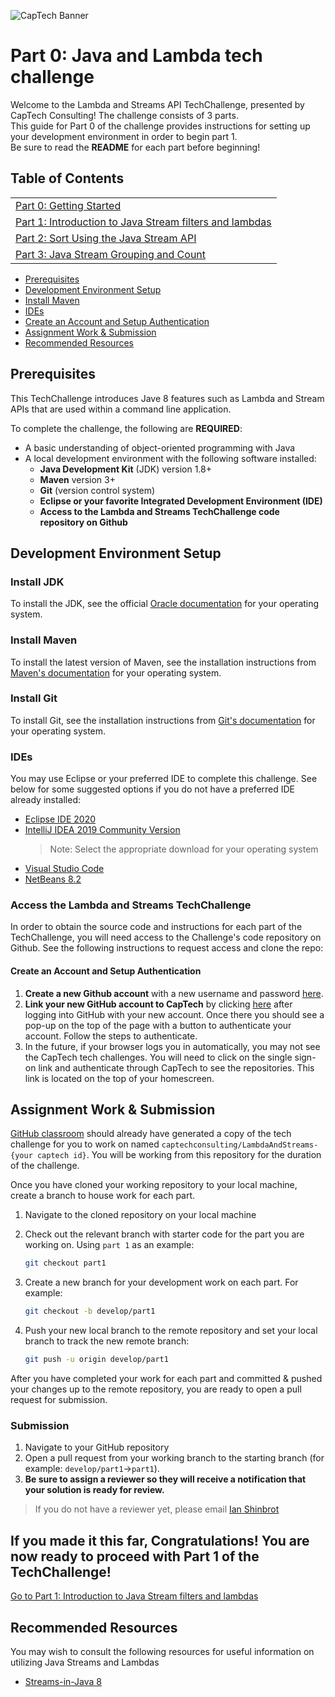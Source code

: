 ![CapTech Banner](https://github.com/captechconsulting/springboot-techchallenge/blob/part0/src/main/resources/images/CaptechLogo.png)

# Part 0: Java and Lambda tech challenge

Welcome to the Lambda and Streams API TechChallenge, presented by CapTech Consulting! The challenge consists of 3 parts. <br/>
This guide for Part 0 of the challenge provides instructions for setting up your development environment in order to begin part 1. <br/>
Be sure to read the **README** for each part before beginning!

## Table of Contents
|                                                                                                |
| :--------------------------------------------------------------------------------------------- |
| [Part 0: Getting Started](../../tree/part0)                                                    |
| [Part 1: Introduction to  Java Stream filters and lambdas](../../tree/part1)                    |
| [Part 2: Sort Using the Java Stream API](../../tree/part2)     |
| [Part 3: Java Stream Grouping and Count](../../tree/part3) |


- [Prerequisites](#Prerequisites)
- [Development Environment Setup](#Development-Environment-Setup)
- [Install Maven](#Install-Maven)
- [IDEs](#IDEs)
- [Create an Account and Setup Authentication](#Create-an-Account-and-Setup-Authentication)
- [Assignment Work & Submission](#Assignment-Work-&-Submission)
- [Recommended Resources](#recommended-resources)

## Prerequisites

This TechChallenge introduces Jave 8 features such as Lambda and Stream APIs that are used within a command line application. <br/>

To complete the challenge, the following are **REQUIRED**:

- A basic understanding of object-oriented programming with Java
- A local development environment with the following software installed:
  - **Java Development Kit** (JDK) version 1.8+
  - **Maven** version 3+
  - **Git** (version control system)
  - **Eclipse or your favorite Integrated Development Environment (IDE)**
  - **Access to the Lambda and Streams TechChallenge code repository on Github**


## Development Environment Setup

### Install JDK

To install the JDK, see the official [Oracle
documentation](https://docs.oracle.com/en/java/javase/14/install/overview-jdk-installation.html#GUID-8677A77F-231A-40F7-98B9-1FD0B48C346A)
for your operating system.

### Install Maven

To install the latest version of Maven, see the installation instructions from [Maven's
documentation](https://maven.apache.org/install.html) for your operating system.

### Install Git

To install Git, see the installation instructions from [Git's
documentation](https://git-scm.com/book/en/v2/Getting-Started-Installing-Git) for your operating system.

### IDEs

You may use Eclipse or your preferred IDE to complete this challenge. See below for some suggested options if you do
not have a preferred IDE already installed:

- [Eclipse IDE 2020](https://www.eclipse.org/downloads/)
- [IntelliJ IDEA 2019 Community Version](https://www.jetbrains.com/idea/download)
  > Note: Select the appropriate download for your operating system
- [Visual Studio Code](https://code.visualstudio.com/)
- [NetBeans 8.2](https://netbeans.org/images_www/v6/download/community/8.2/)


### Access the Lambda and Streams TechChallenge

In order to obtain the source code and instructions for each part of the TechChallenge, you will need access to the
Challenge's code repository on Github. See the following instructions to request access and clone the repo:

#### Create an Account and Setup Authentication

1. **Create a new Github account** with a new username and password [here](https://github.com/join?source=header-home).
1. **Link your new GitHub account to CapTech** by clicking [here](http://capte.ch/github) after logging into GitHub with your new account. Once there you should see a pop-up on the top of the page with a button to authenticate your account. Follow the steps to authenticate.
1. In the future, if your browser logs you in automatically, you may not see the CapTech tech challenges. You will need to click on the single sign-on link and authenticate through CapTech to see the repositories. This link is located on the top of your homescreen.

## Assignment Work & Submission

[GitHub classroom](https://classroom.github.com/a/ivTS9er1) should already have generated a copy of the tech challenge for you to work on named `captechconsulting/LambdaAndStreams-{your captech id}`. You will be working from this repository for the duration of the challenge.

Once you have cloned your working repository to your local machine, create a branch to house work for each part.

1. Navigate to the cloned repository on your local machine
1. Check out the relevant branch with starter code for the part you are working on. Using `part 1` as an example:

    ```bash
    git checkout part1
    ```

1. Create a new branch for your development work on each part. For example:

    ```bash
    git checkout -b develop/part1
    ```

1. Push your new local branch to the remote repository and set your local branch to track the new remote branch:

    ```bash
    git push -u origin develop/part1
    ```

After you have completed your work for each part and committed & pushed your changes up to the remote repository, you
are ready to open a pull request for submission.

### Submission

1. Navigate to your GitHub repository
1. Open a pull request from your working branch to the starting branch (for example: `develop/part1`&rarr;`part1`).
1. **Be sure to assign a reviewer so they will receive a notification that your solution is ready for review.**

  > If you do not have a reviewer yet, please email [Ian Shinbrot](mailto:ishinbrot@captechconsulting.com)

## If you made it this far, Congratulations! You are now ready to proceed with Part 1 of the TechChallenge!

[Go to Part 1: Introduction to Java Stream filters and lambdas](../../tree/part1)
## Recommended Resources

You may wish to consult the following resources for useful information on utilizing Java Streams and Lambdas

 - [Streams-in-Java 8](https://stackify.com/streams-guide-java-8/)